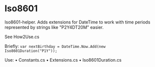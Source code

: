 # Iso8601
Iso8601-helper. Adds extensions for DateTime to work with time periods represented by strings like "P2Y4DT20M" easier.

See How2Use.cs

Briefly:
`var nextBirthday = DateTime.Now.Add(new Iso8601Duration("P1Y"));`

Use:
• Constants.cs
• Extensions.cs
• Iso8601Duration.cs
